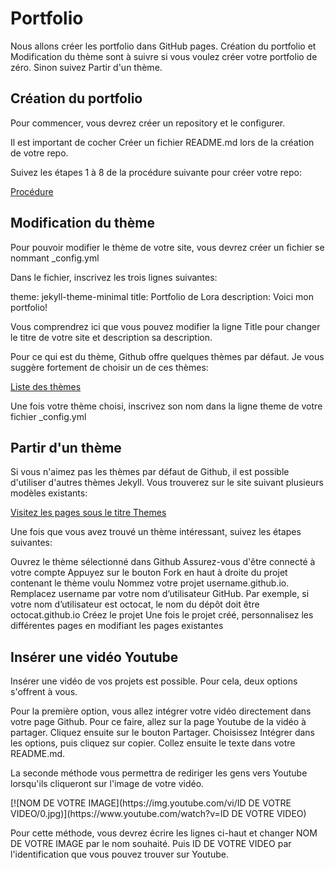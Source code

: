 # Portfolio
<p>Nous allons créer les portfolio dans GitHub pages. Création du portfolio et Modification du thème sont à suivre si vous voulez créer votre portfolio de zéro. Sinon suivez Partir d'un thème.</p>


    

<h2>Création du portfolio</h2>
<p>Pour commencer, vous devrez créer un repository et le configurer.</p>
<warning>Il est important de cocher Créer un fichier README.md lors de la création de votre repo.</p></warning>
<p>Suivez les étapes 1 à 8 de la procédure suivante pour créer votre repo:</p>
<a href="https://docs.github.com/fr/pages/quickstart">Procédure</a>

<h2>Modification du thème</h2>
<p>Pour pouvoir modifier le thème de votre site, vous devrez créer un fichier se nommant _config.yml </p>
<p>Dans le fichier, inscrivez les trois lignes suivantes:</p>
<highlight lang="markdown">
theme: jekyll-theme-minimal
title: Portfolio de Lora
description: Voici mon portfolio!</highlight>
<p>Vous comprendrez ici que vous pouvez modifier la ligne Title pour changer le titre de votre site et description sa description.</p>
<p>Pour ce qui est du thème, Github offre quelques thèmes par défaut. Je vous suggère fortement de choisir un de ces thèmes:</p>
<a href="https://pages.github.com/themes/">Liste des thèmes</a>
<p>Une fois votre thème choisi, inscrivez son nom dans la ligne theme de votre fichier _config.yml</p>

    

<h2>Partir d'un thème</h2>
<p>Si vous n'aimez pas les thèmes par défaut de Github, il est possible d'utiliser d'autres thèmes Jekyll. Vous trouverez sur le site suivant plusieurs modèles existants:</p>
<a href="https://jekyllrb.com/resources/">Visitez les pages sous le titre Themes</a>
<p>Une fois que vous avez trouvé un thème intéressant, suivez les étapes suivantes:</p>
<checklist>
    Ouvrez le thème sélectionné dans Github
    Assurez-vous d'être connecté à votre compte
    Appuyez sur le bouton Fork en haut à droite du projet contenant le thème voulu
    Nommez votre projet username.github.io. Remplacez username par votre nom d’utilisateur GitHub. Par exemple, si votre nom d’utilisateur est octocat, le nom du dépôt doit être octocat.github.io
    Créez le projet
    Une fois le projet créé, personnalisez les différentes pages en modifiant les pages existantes
</checklist>

<h2>Insérer une vidéo Youtube</h2>
<p>Insérer une vidéo de vos projets est possible. Pour cela, deux options s'offrent à vous.</p>
<p>Pour la première option, vous allez intégrer votre vidéo directement dans votre page Github. Pour ce faire, allez sur la page Youtube de la vidéo à partager. Cliquez ensuite sur le bouton Partager. Choisissez Intégrer dans les options, puis cliquez sur copier. Collez ensuite le texte dans votre README.md.</p>
<p>La seconde méthode vous permettra de rediriger les gens vers Youtube lorsqu'ils cliqueront sur l'image de votre vidéo.</p>
<highlight lang="markdown">
[![NOM DE VOTRE IMAGE](https://img.youtube.com/vi/ID DE VOTRE VIDEO/0.jpg)](https://www.youtube.com/watch?v=ID DE VOTRE VIDEO)</highlight>
<p>Pour cette méthode, vous devrez écrire les lignes ci-haut et changer NOM DE VOTRE IMAGE par le nom souhaité. Puis ID DE VOTRE VIDEO par l'identification que vous pouvez trouver sur Youtube.</p>
